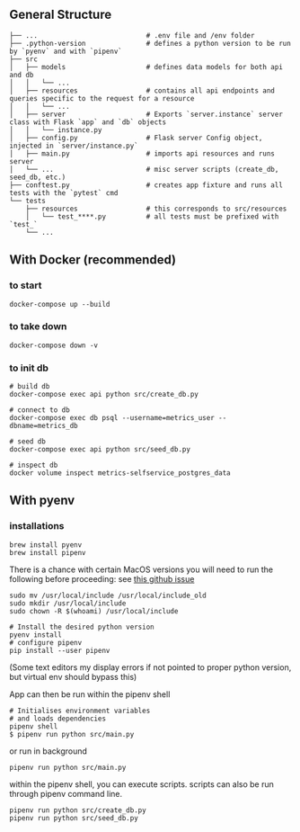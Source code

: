 ## General Structure
```
├── ...                           # .env file and /env folder
├── .python-version               # defines a python version to be run by `pyenv` and with `pipenv`
├── src                    
│   ├── models                    # defines data models for both api and db 
│   │   └── ...              
│   ├── resources                 # contains all api endpoints and queries specific to the request for a resource
│   │   └── ...              
│   ├── server                    # Exports `server.instance` server class with Flask `app` and `db` objects
│   │   └── instance.py              
│   ├── config.py                 # Flask server Config object, injected in `server/instance.py`
│   ├── main.py                   # imports api resources and runs server
│   └── ...                       # misc server scripts (create_db, seed_db, etc.)
├── conftest.py                   # creates app fixture and runs all tests with the `pytest` cmd
└── tests 
    ├── resources                 # this corresponds to src/resources
    │   └── test_****.py          # all tests must be prefixed with `test_`
    └── ...
```

## With Docker (recommended)
###  to start
```
docker-compose up --build
```

### to take down
```
docker-compose down -v
```

### to init db
```
# build db
docker-compose exec api python src/create_db.py

# connect to db
docker-compose exec db psql --username=metrics_user --dbname=metrics_db

# seed db
docker-compose exec api python src/seed_db.py

# inspect db 
docker volume inspect metrics-selfservice_postgres_data
```

## With pyenv
### installations
```
brew install pyenv
brew install pipenv
```

There is a chance with certain MacOS versions you will need to run the following before proceeding: see [this github issue](https://github.com/pyenv/pyenv/issues/1107)

```
sudo mv /usr/local/include /usr/local/include_old
sudo mkdir /usr/local/include
sudo chown -R $(whoami) /usr/local/include
```

```
# Install the desired python version
pyenv install
# configure pipenv
pip install --user pipenv
```
(Some text editors my display errors if not pointed to proper python version, but virtual env should bypass this)

App can then be run within the pipenv shell
```
# Initialises environment variables 
# and loads dependencies
pipenv shell
$ pipenv run python src/main.py
```
or run in background
```
pipenv run python src/main.py
```
within the pipenv shell, you can execute scripts.  scripts can also be run through pipenv command line.
```
pipenv run python src/create_db.py
pipenv run python src/seed_db.py
```